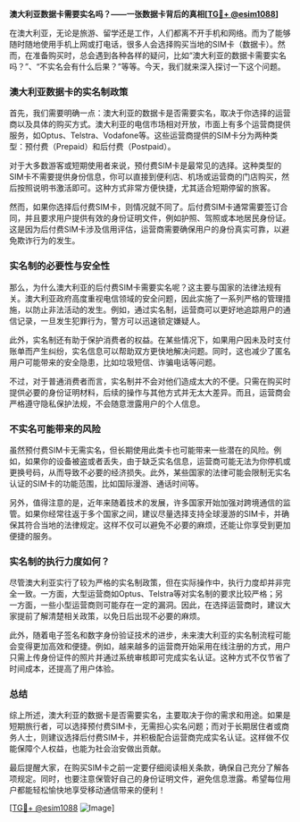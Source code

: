 **澳大利亚数据卡需要实名吗？——一张数据卡背后的真相[[TG💪+ @esim1088](https://t.me/s/esim1088)]**

在澳大利亚，无论是旅游、留学还是工作，人们都离不开手机和网络。而为了能够随时随地使用手机上网或打电话，很多人会选择购买当地的SIM卡（数据卡）。然而，在准备购买时，总会遇到各种各样的疑问，比如“澳大利亚的数据卡需要实名吗？”、“不实名会有什么后果？”等等。今天，我们就来深入探讨一下这个问题。

### 澳大利亚数据卡的实名制政策

首先，我们需要明确一点：澳大利亚的数据卡是否需要实名，取决于你选择的运营商以及具体的购买方式。澳大利亚的电信市场相对开放，市面上有多个运营商提供服务，如Optus、Telstra、Vodafone等。这些运营商提供的SIM卡分为两种类型：预付费（Prepaid）和后付费（Postpaid）。

对于大多数游客或短期使用者来说，预付费SIM卡是最常见的选择。这种类型的SIM卡不需要提供身份信息，你可以直接到便利店、机场或运营商的门店购买，然后按照说明书激活即可。这种方式非常方便快捷，尤其适合短期停留的旅客。

然而，如果你选择后付费SIM卡，则情况就不同了。后付费SIM卡通常需要签订合同，并且要求用户提供有效的身份证明文件，例如护照、驾照或本地居民身份证。这是因为后付费SIM卡涉及信用评估，运营商需要确保用户的身份真实可靠，以避免欺诈行为的发生。

### 实名制的必要性与安全性

那么，为什么澳大利亚的后付费SIM卡需要实名呢？这主要与国家的法律法规有关。澳大利亚政府高度重视电信领域的安全问题，因此实施了一系列严格的管理措施，以防止非法活动的发生。例如，通过实名制，运营商可以更好地追踪用户的通信记录，一旦发生犯罪行为，警方可以迅速锁定嫌疑人。

此外，实名制还有助于保护消费者的权益。在某些情况下，如果用户因未及时支付账单而产生纠纷，实名信息可以帮助双方更快地解决问题。同时，这也减少了匿名用户可能带来的安全隐患，比如垃圾短信、诈骗电话等问题。

不过，对于普通消费者而言，实名制并不会对他们造成太大的不便。只需在购买时提供必要的身份证明材料，后续的操作与其他方式并无太大差异。而且，运营商会严格遵守隐私保护法规，不会随意泄露用户的个人信息。

### 不实名可能带来的风险

虽然预付费SIM卡无需实名，但长期使用此类卡也可能带来一些潜在的风险。例如，如果你的设备被盗或者丢失，由于缺乏实名信息，运营商可能无法为你停机或更换号码，从而导致不必要的经济损失。此外，某些国家的法律可能会限制无实名认证的SIM卡的功能范围，比如国际漫游、通话时间等。

另外，值得注意的是，近年来随着技术的发展，许多国家开始加强对跨境通信的监管。如果你经常往返于多个国家之间，建议尽量选择支持全球漫游的SIM卡，并确保其符合当地的法律规定。这样不仅可以避免不必要的麻烦，还能让你享受到更加便捷的服务。

### 实名制的执行力度如何？

尽管澳大利亚实行了较为严格的实名制政策，但在实际操作中，执行力度却并非完全一致。一方面，大型运营商如Optus、Telstra等对实名制的要求比较严格；另一方面，一些小型运营商则可能存在一定的漏洞。因此，在选择运营商时，建议大家提前了解清楚相关政策，以免日后出现不必要的麻烦。

此外，随着电子签名和数字身份验证技术的进步，未来澳大利亚的实名制流程可能会变得更加高效和便捷。例如，越来越多的运营商开始采用在线注册的方式，用户只需上传身份证件的照片并通过系统审核即可完成实名认证。这种方式不仅节省了时间成本，还提高了用户体验。

### 总结

综上所述，澳大利亚的数据卡是否需要实名，主要取决于你的需求和用途。如果是短期旅行者，可以选择预付费SIM卡，无需担心实名问题；而对于长期居住者或商务人士，则建议选择后付费SIM卡，并积极配合运营商完成实名认证。这样做不仅能保障个人权益，也能为社会治安做出贡献。

最后提醒大家，在购买SIM卡之前一定要仔细阅读相关条款，确保自己充分了解各项规定。同时，也要注意保管好自己的身份证明文件，避免信息泄露。希望每位用户都能轻松愉快地享受移动通信带来的便利！

[[TG💪+ @esim1088](https://t.me/s/esim1088) ![Image](https://i.postimg.cc/4NQfJmqS/Snipaste-2025-05-13-00-14-12.png)]